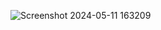 ![Screenshot 2024-05-11 163209](https://github.com/shiv930/sales_dashboard/assets/169470449/de40ac3c-5ed3-49ff-a781-ec32dd8afc98)
